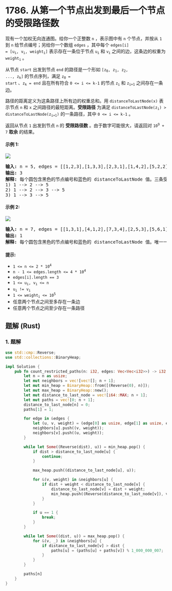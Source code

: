 # 1786. 从第一个节点出发到最后一个节点的受限路径数
现有一个加权无向连通图。给你一个正整数 `n` ，表示图中有 `n` 个节点，并按从 `1` 到 `n` 给节点编号；另给你一个数组 `edges` ，其中每个 <code>edges[i] = [u<sub>i</sub>, v<sub>i</sub>, weight<sub>i</sub>]</code> 表示存在一条位于节点 <code>u<sub>i</sub></code> 和 <code>v<sub>i</sub></code> 之间的边，这条边的权重为 <code>weight<sub>i</sub></code> 。

从节点 `start` 出发到节点 `end` 的路径是一个形如 <code>[z<sub>0</sub>, z<sub>1</sub>, z<sub>2</sub>, ..., z<sub>k</sub>]</code> 的节点序列，满足 <code>z<sub>0</sub> = start</code> 、<code>z<sub>k</sub> = end</code> 且在所有符合 `0 <= i <= k-1` 的节点 <code>z<sub>i</sub></code> 和 <code>z<sub>i+1</sub></code> 之间存在一条边。

路径的距离定义为这条路径上所有边的权重总和。用 `distanceToLastNode(x)` 表示节点 `n` 和 `x` 之间路径的最短距离。**受限路径** 为满足 <code>distanceToLastNode(z<sub>i</sub>) > distanceToLastNode(z<sub>i+1</sub>)</code> 的一条路径，其中 `0 <= i <= k-1` 。

返回从节点 `1` 出发到节点 `n` 的 **受限路径数** 。由于数字可能很大，请返回对 <code>10<sup>9</sup> + 7</code> **取余** 的结果。

#### 示例 1:
![](https://assets.leetcode.com/uploads/2021/02/17/restricted_paths_ex1.png)
<pre>
<strong>输入:</strong> n = 5, edges = [[1,2,3],[1,3,3],[2,3,1],[1,4,2],[5,2,2],[3,5,1],[5,4,10]]
<strong>输出:</strong> 3
<strong>解释:</strong> 每个圆包含黑色的节点编号和蓝色的 distanceToLastNode 值。三条受限路径分别是：
1) 1 --> 2 --> 5
2) 1 --> 2 --> 3 --> 5
3) 1 --> 3 --> 5
</pre>

#### 示例 2:
![](https://assets.leetcode.com/uploads/2021/02/17/restricted_paths_ex22.png)
<pre>
<strong>输入:</strong> n = 7, edges = [[1,3,1],[4,1,2],[7,3,4],[2,5,3],[5,6,1],[6,7,2],[7,5,3],[2,6,4]]
<strong>输出:</strong> 1
<strong>解释:</strong> 每个圆包含黑色的节点编号和蓝色的 distanceToLastNode 值。唯一一条受限路径是：1 --> 3 --> 7 。
</pre>

#### 提示:
* <code>1 <= n <= 2 * 10<sup>4</sup></code>
* <code>n - 1 <= edges.length <= 4 * 10<sup>4</sup></code>
* `edges[i].length == 3`
* <code>1 <= u<sub>i</sub>, v<sub>i</sub> <= n</code>
* <code>u<sub>i</sub> != v<sub>i</sub></code>
* <code>1 <= weight<sub>i</sub> <= 10<sup>5</sup></code>
* 任意两个节点之间至多存在一条边
* 任意两个节点之间至少存在一条路径

## 题解 (Rust)

### 1. 题解
```Rust
use std::cmp::Reverse;
use std::collections::BinaryHeap;

impl Solution {
    pub fn count_restricted_paths(n: i32, edges: Vec<Vec<i32>>) -> i32 {
        let n = n as usize;
        let mut neighbors = vec![vec![]; n + 1];
        let mut min_heap = BinaryHeap::from([(Reverse(0), n)]);
        let mut max_heap = BinaryHeap::new();
        let mut distance_to_last_node = vec![i64::MAX; n + 1];
        let mut paths = vec![0; n + 1];
        distance_to_last_node[n] = 0;
        paths[1] = 1;

        for edge in &edges {
            let (u, v, weight) = (edge[0] as usize, edge[1] as usize, edge[2] as i64);
            neighbors[u].push((v, weight));
            neighbors[v].push((u, weight));
        }

        while let Some((Reverse(dist), u)) = min_heap.pop() {
            if dist > distance_to_last_node[u] {
                continue;
            }

            max_heap.push((distance_to_last_node[u], u));

            for &(v, weight) in &neighbors[u] {
                if dist + weight < distance_to_last_node[v] {
                    distance_to_last_node[v] = dist + weight;
                    min_heap.push((Reverse(distance_to_last_node[v]), v));
                }
            }

            if u == 1 {
                break;
            }
        }

        while let Some((dist, u)) = max_heap.pop() {
            for &(v, _) in &neighbors[u] {
                if distance_to_last_node[v] > dist {
                    paths[u] = (paths[u] + paths[v]) % 1_000_000_007;
                }
            }
        }

        paths[n]
    }
}
```
